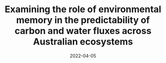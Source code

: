 ---
title: "Examining the role of environmental memory in the predictability of carbon and water fluxes across Australian ecosystems"
collection: publications
permalink: /publication/2022-04-05-bgs
date: 2022-04-05
venue: 'Biogeosciences'
paperurl: '/files/bgs2022.pdf'
link: 'https://bg.copernicus.org/articles/19/1913/2022/'
citation: '<b>Cranko Page, J.</b>, De Kauwe, M. G., Abramowitz, G., Cleverly, J., Hinko-Najera, N., Hovenden, M. J., Liu, Y., Pitman, A. J., and Ogle, K. 2022. &quot;Examining the role of environmental memory in the predictability of carbon and water fluxes across Australian ecosystems.&quot; <i>Biogeosciences</i> 64(2): 295–305. 19, 1913–1932, doi:10.5194/bg-19-1913-2022'
---